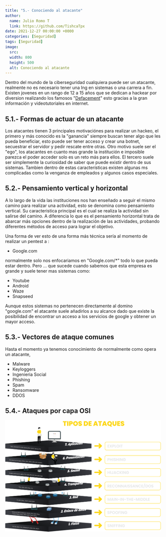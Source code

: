 ```yaml
---
title: "5.- Conociendo al atacante"
author: 
  name: Julio Romo T
  link: https://github.com/TishcaTpx
date: 2021-12-27 00:00:00 +0000
categories: [Seguridad]
tags: [Seguridad]
image:
  src: 
  width: 800
  height: 500
  alt: Conociendo al atacante
---
```


Dentro del mundo de la ciberseguridad cualquiera puede ser un atacante, realmente no es necesario tener una Ing en sistemas o una carrera a fin. Existen jovenes en un rango de 12 a 15 años que se dedican a hackear por diversion realizando los famosos "[Defacement](https://es.wikipedia.org/wiki/Defacement)" esto gracias a la gran información y videotutoriales en internet.

## 5.1.- Formas de actuar de un atacante

Los atacantes tienen 3 principales motivaciónes para realizar un hackeo, el primero y más conocido es la "ganancia" siempre buscan tener algo que les pueda beneficiar, esto puede ser tener acceso y crear una botnet, secuestrar el servidor y pedir rescate entre otras. Otro motivo suele ser el "ego", los  atacantes en cuanto mas grande la institución e imposible parezca el poder acceder solo es un reto más para ellos. El tercero suele ser simplemente la curiosidad de saber que puede existir dentro de sus sistemas. Tambien dentro de estas características existen algunas ms complicadas como la venganza de empleados y algunos casos especiales.

## 5.2.- Pensamiento vertical y horizontal

A lo largo de la vida las instituciones nos han enseñado a seguir el mismo camino para realizar una actividad, esto se denomina como pensamiento vertical. Su caracteristica principal es el cual se realiza la actividad sin salirse del camino. A diferencia lo que es el pensamiento horizontal trata de abarcar más opciones dentro de la realización de las actividades, probando diferentes métodos de acceso para lograr el objetivo.

Una forma de ver esto de una forma más técnica sería al momento de realizar un pentest a :

* Google.com

normalmente solo nos enfocariamos en "Google.com/*" todo lo que pueda estar dentro. Pero ... que sucede cuando sabemos que esta empresa es grande y suele tener mas sistemas como:

* Youtube
* Android
* Waze
* Snapseed

Aunque estos sistemas no pertenecen directamente al domino "google.com" el atacante suele añadirlos a su alcance dado que existe la posibilidad de encontrar un acceso a los servicios de google y obtener un mayor acceso.

## 5.3.- Vectores de ataque comunes

Hasta el momento ya tenemos conocimiento de normalmente como opera un atacante,

* Malware
* Keyloggers
* Ingenieria Social
* Phishing
* Spam
* Ransomware
* DDOS

## 5.4.- Ataques por capa OSI

![ Ataques por capa OSI ](/assets/img/posts/osi-attacks.png)